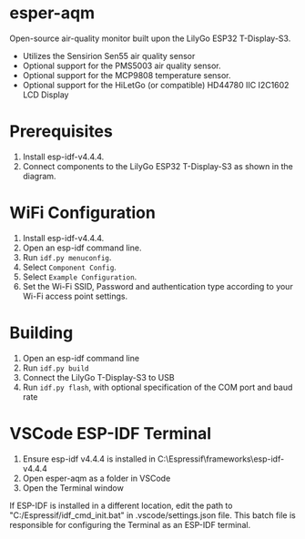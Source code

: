 # esper-aqm

Open-source air-quality monitor built upon the LilyGo ESP32 T-Display-S3.
- Utilizes the Sensirion Sen55 air quality sensor
- Optional support for the PMS5003 air quality sensor.
- Optional support for the MCP9808 temperature sensor.
- Optional support for the HiLetGo (or compatible) HD44780 IIC I2C1602 LCD Display

# Prerequisites
1. Install esp-idf-v4.4.4.
2. Connect components to the LilyGo ESP32 T-Display-S3 as shown in the diagram.

# WiFi Configuration
1. Install esp-idf-v4.4.4.
2. Open an esp-idf command line.
3. Run `idf.py menuconfig`.
4. Select `Component Config`.
5. Select `Example Configuration`.
6. Set the Wi-Fi SSID, Password and authentication type according to your Wi-Fi access point settings.

# Building
1. Open an esp-idf command line
2. Run `idf.py build`
3. Connect the LilyGo T-Display-S3 to USB
4. Run `idf.py flash`, with optional specification of the COM port and baud rate

# VSCode ESP-IDF Terminal
1. Ensure esp-idf v4.4.4 is installed in C:\Espressif\frameworks\esp-idf-v4.4.4
2. Open esper-aqm as a folder in VSCode
3. Open the Terminal window

If ESP-IDF is installed in a different location, edit the path to "C:/Espressif/idf_cmd_init.bat" in .vscode/settings.json file. This batch file is responsible for configuring the Terminal as an ESP-IDF terminal.
